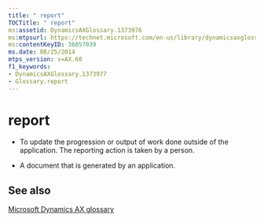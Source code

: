 ```yaml
---
title: " report"
TOCTitle: " report"
ms:assetid: DynamicsAXGlossary.1373976
ms:mtpsurl: https://technet.microsoft.com/en-us/library/dynamicsaxglossary.1373976(v=AX.60)
ms:contentKeyID: 36057039
ms.date: 08/25/2014
mtps_version: v=AX.60
f1_keywords:
- DynamicsAXGlossary.1373977
- Glossary.report
---
```


# report

  - To update the progression or output of work done outside of the application. The reporting action is taken by a person.

  - A document that is generated by an application.

## See also

[Microsoft Dynamics AX glossary](glossary/microsoft-dynamics-ax-glossary.md)

  


